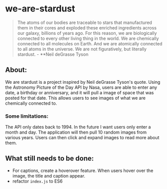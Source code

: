 # we-are-stardust

> The atoms of our bodies are traceable to stars that manufactured them in their cores and exploded these enriched ingredients across our galaxy, billions of years ago. For this reason, we are biologically connected to every other living thing in the world. We are chemically connected to all molecules on Earth. And we are atomically connected to all atoms in the universe. We are not figuratively, but literally stardust. - **Neil deGrasse Tyson

## About: 

We are stardust is a project inspired by Neil deGrasse Tyson's quote. Using the Astronomy Picture of the Day API by Nasa, users are able to enter any date, a birthday or anniversary, and it will pull a image of space that was posted for that date. This allows users to see images of what we are chemically connected to. 

### Some limitations:
The API only dates back to 1994. In the future I want users only enter a month and day. The application will then pull 10 random images from various years. Users can then click and expand images to read more about them. 

## What still needs to be done:

- For captions, create a hoverover feature. When users hover over the image, the title and caption appear. 
- refactor `index.js` to ES6
